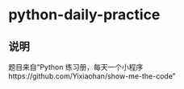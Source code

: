 # python-daily-practice
## 说明
题目来自“Python 练习册，每天一个小程序https://github.com/Yixiaohan/show-me-the-code”
